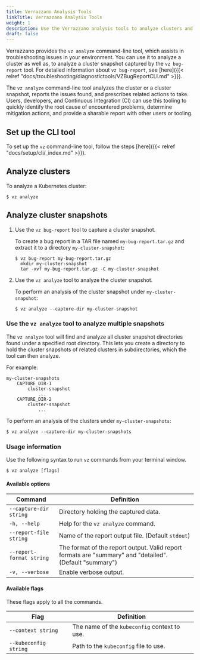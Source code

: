 ```yaml
---
title: Verrazzano Analysis Tools
linkTitle: Verrazzano Analysis Tools
weight: 1
description: Use the Verrazzano analysis tools to analyze clusters and cluster snapshots
draft: false
---
```



Verrazzano provides the `vz analyze` command-line tool, which assists in troubleshooting issues in your environment. You can use it to analyze a cluster as well as, to analyze a cluster snapshot captured by the `vz bug-report` tool. For detailed information about `vz bug-report`, see [here]({{< relref "docs/troubleshooting/diagnostictools/VZBugReportCLI.md" >}}).

The `vz analyze` command-line tool analyzes the cluster or a cluster snapshot, reports the issues found, and prescribes related actions to take. Users, developers, and Continuous Integration (CI) can use this tooling to quickly identify the root cause of encountered problems, determine mitigation actions, and provide a sharable report with other users or tooling.

## Set up the CLI tool
To set up the `vz` command-line tool, follow the steps [here]({{< relref "docs/setup/cli/_index.md" >}}).

## Analyze clusters
To analyze a Kubernetes cluster:
```shell
$ vz analyze
```

## Analyze cluster snapshots

1. Use the `vz bug-report` tool to capture a cluster snapshot.

   To create a bug report in a TAR file named `my-bug-report.tar.gz` and extract it to a directory `my-cluster-snapshot`:
   ```shell
   $ vz bug-report my-bug-report.tar.gz
     mkdir my-cluster-snapshot
     tar -xvf my-bug-report.tar.gz -C my-cluster-snapshot
   ```

1. Use the `vz analyze` tool to analyze the cluster snapshot.

   To perform an analysis of the cluster snapshot under `my-cluster-snapshot`:
   ```shell
   $ vz analyze --capture-dir my-cluster-snapshot
   ```

### Use the `vz analyze` tool to analyze multiple snapshots

The `vz analyze` tool will find and analyze all cluster snapshot directories found under a specified root directory.
This lets you create a directory to hold the cluster snapshots of related clusters in subdirectories, which the tool can then analyze.

For example:

    my-cluster-snapshots
        CAPTURE_DIR-1
            cluster-snapshot
                ...
        CAPTURE_DIR-2
            cluster-snapshot
                ...

To perform an analysis of the clusters under `my-cluster-snapshots`:
```shell
$ vz analyze --capture-dir my-cluster-snapshots
```

### Usage information

Use the following syntax to run `vz` commands from your terminal window.
```shell
$ vz analyze [flags]
```

#### Available options

| Command                  | Definition                                                                                              |
|--------------------------|---------------------------------------------------------------------------------------------------------|
| `--capture-dir string`   | Directory holding the captured data.                                                                    |
| `-h, --help`             | Help for the `vz analyze` command.                                                                      |
| `--report-file string`   | Name of the report output file. (Default `stdout`)                                                      |
| `--report-format string` | The format of the report output. Valid report formats are "summary" and "detailed". (Default "summary") |
| `-v, --verbose`          | Enable verbose output.                                                                                   |

#### Available flags

These flags apply to all the commands.

| Flag                  | Definition                                   |
|-----------------------|----------------------------------------------|
| `--context string`    | The name of the `kubeconfig` context to use. |
| `--kubeconfig string` | Path to the `kubeconfig` file to use.        |
